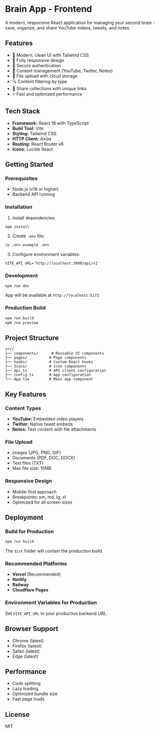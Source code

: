 # Brain App - Frontend

A modern, responsive React application for managing your second brain - save, organize, and share YouTube videos, tweets, and notes.

## Features

- 🎨 Modern, clean UI with Tailwind CSS
- 📱 Fully responsive design
- 🔐 Secure authentication
- 📝 Content management (YouTube, Twitter, Notes)
- 📁 File upload with cloud storage
- 🔍 Content filtering by type
- 🔗 Share collections with unique links
- ⚡ Fast and optimized performance

## Tech Stack

- **Framework:** React 18 with TypeScript
- **Build Tool:** Vite
- **Styling:** Tailwind CSS
- **HTTP Client:** Axios
- **Routing:** React Router v6
- **Icons:** Lucide React

## Getting Started

### Prerequisites

- Node.js (v18 or higher)
- Backend API running

### Installation

1. Install dependencies:
```bash
npm install
```

2. Create `.env` file:
```bash
cp .env.example .env
```

3. Configure environment variables:
```env
VITE_API_URL='http://localhost:3000/api/v1'
```

### Development

```bash
npm run dev
```

App will be available at `http://localhost:5173`

### Production Build

```bash
npm run build
npm run preview
```

## Project Structure

```
src/
├── components/      # Reusable UI components
├── pages/          # Page components
├── hooks/          # Custom React hooks
├── Icons/          # Icon components
├── api.ts          # API client configuration
├── config.ts       # App configuration
└── App.tsx         # Main app component
```

## Key Features

### Content Types
- **YouTube:** Embedded video players
- **Twitter:** Native tweet embeds
- **Notes:** Text content with file attachments

### File Upload
- Images (JPG, PNG, GIF)
- Documents (PDF, DOC, DOCX)
- Text files (TXT)
- Max file size: 10MB

### Responsive Design
- Mobile-first approach
- Breakpoints: sm, md, lg, xl
- Optimized for all screen sizes

## Deployment

### Build for Production

```bash
npm run build
```

The `dist` folder will contain the production build.

### Recommended Platforms

- **Vercel** (Recommended)
- **Netlify**
- **Railway**
- **Cloudflare Pages**

### Environment Variables for Production

Set `VITE_API_URL` to your production backend URL.

## Browser Support

- Chrome (latest)
- Firefox (latest)
- Safari (latest)
- Edge (latest)

## Performance

- Code splitting
- Lazy loading
- Optimized bundle size
- Fast page loads

## License

MIT

